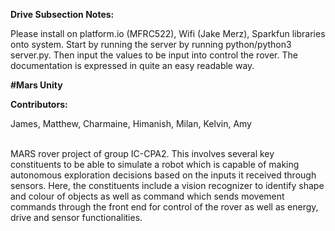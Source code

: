 **Drive Subsection Notes:**

Please install on platform.io (MFRC522), Wifi (Jake Merz), Sparkfun libraries onto system. Start by running the server by running python/python3 server.py. Then input the values to be input into control the rover. The documentation is expressed in quite an easy readable way.



**#Mars Unity**

**Contributors:**

James,
Matthew,
Charmaine,
Himanish,
Milan,
Kelvin,
Amy

<br/>
MARS rover project of group IC-CPA2. This involves several key constituents to be able to simulate a robot which is capable of making autonomous exploration decisions based on the inputs it received through sensors. Here, the constituents include a vision recognizer to identify shape and colour of objects as well as command which sends movement commands through the front end for control of the rover as well as energy, drive and sensor functionalities. 
